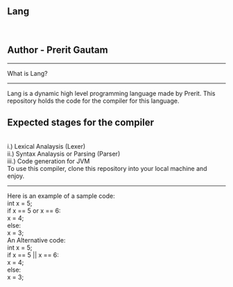 <h2>Lang</h2>
<br>
<h2> Author - Prerit Gautam</h2>
<hr>
What is Lang?
<hr>
Lang is a dynamic high level programming language made by Prerit. This repository holds the code for the compiler for this language.
<br>
<h2>Expected stages for the compiler</h2>
<br>
i.) Lexical Analaysis (Lexer)
<br>
ii.) Syntax Analaysis or Parsing (Parser)
<br>
iii.) Code generation for JVM 
<br>
To use this compiler, clone this repository into your local machine and enjoy.
<hr>
Here is an example of a sample code:
<br>
int x = 5;
<br>
if x == 5 or x == 6:
<br>
    x = 4;
<br>
else:
<br>
    x = 3;

<br>
An Alternative code:
<br>
int x = 5;
<br>
if x == 5 || x == 6:
<br>
    x = 4;
<br>
else:
<br>
    x = 3;

